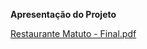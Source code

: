 **Apresentação do Projeto**

[Restaurante Matuto - Final.pdf](https://github.com/user-attachments/files/17835798/Restaurante.Matuto.-.Final.pdf)

